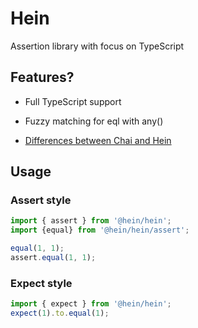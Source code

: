 # Hein

Assertion library with focus on TypeScript

## Features?

* Full TypeScript support
* Fuzzy matching for eql with any()

* [Differences between Chai and Hein](DIFFERENCES_WITH_CHAI.md)

## Usage

### Assert style
```typescript
import { assert } from '@hein/hein';
import {equal} from '@hein/hein/assert';

equal(1, 1);
assert.equal(1, 1);
```

### Expect style
```typescript
import { expect } from '@hein/hein';
expect(1).to.equal(1);
```
